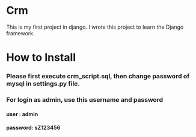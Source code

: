 # Crm
This is my first project in django. I wrote this project to learn the Django framework. 
# How to Install
### Please first execute crm_script.sql, then change password of mysql in settings.py file. 
### For login as admin, use this username and password
#### user : admin
#### password: sZ123456
